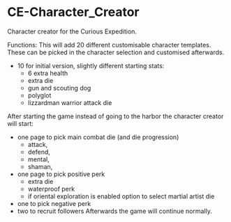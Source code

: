 # CE-Character_Creator
Character creator for the Curious Expedition.


Functions:
This will add 20 different customisable character templates. These can be picked in the character selection and customised afterwards.
- 10 for initial version, slightly different starting stats:
  - 6 extra health
  - extra die
  - gun and scouting dog
  - polyglot
  - lizzardman warrior attack die


After starting the game instead of going to the harbor the character creator will start:
- one page to pick main combat die (and die progression)
  - attack, 
  - defend, 
  - mental, 
  - shaman, 
- one page to pick positive perk
  - extra die
  - waterproof perk
  - if oriental exploration is enabled option to select martial artist die
- one to pick negative perk
- two to recruit followers
Afterwards the game will continue normally.

